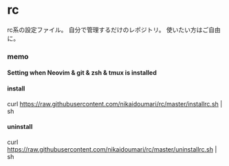# rc
rc系の設定ファイル。
自分で管理するだけのレポジトリ。
使いたい方はご自由に。

### memo
#### Setting when Neovim & git & zsh & tmux is installed 
#### install
curl https://raw.githubusercontent.com/nikaidoumari/rc/master/installrc.sh | sh  

#### uninstall
curl https://raw.githubusercontent.com/nikaidoumari/rc/master/uninstallrc.sh | sh  
